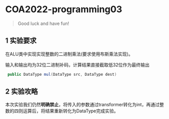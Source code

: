 # COA2022-programming03

> Good luck and have fun!



## 1 实验要求

在ALU类中实现实现整数的二进制乘法(要求使用布斯乘法实现)。

输入和输出均为32位二进制补码，计算结果直接截取低32位作为最终输出

``` java
 public DataType mul(DataType src, DataType dest)
```



## 2 实验攻略

本次实验我们仍然**明确禁止**，将传入的参数通过transformer转化为int，再通过整数的四则运算后，将结果重新转化为DataType完成实验。
